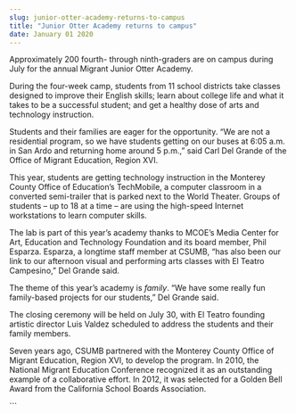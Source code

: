 ```yaml
---
slug: junior-otter-academy-returns-to-campus
title: "Junior Otter Academy returns to campus"
date: January 01 2020
---
```


 
<p>
  Approximately 200 fourth- through ninth-graders are on campus during July for
  the annual Migrant Junior Otter Academy.
</p>
<p>
  During the four&#45;week camp, students from 11 school districts take classes
  designed to improve their English skills; learn about college life and what it
  takes to be a successful student; and get a healthy dose of arts and
  technology instruction.
</p>
<p>
  Students and their families are eager for the opportunity. “We are not a
  residential program, so we have students getting on our buses at 6:05 a.m. in
  San Ardo and returning home around 5 p.m.,” said Carl Del Grande of the Office
  of Migrant Education, Region XVI.
</p>
<p>
  This year, students are getting technology instruction in the Monterey County
  Office of Education’s TechMobile, a computer classroom in a converted
  semi&#45;trailer that is parked next to the World Theater. Groups of students
  – up to 18 at a time – are using the high&#45;speed Internet workstations to
  learn computer skills.
</p>
<p>
  The lab is part of this year’s academy thanks to MCOE’s Media Center for Art,
  Education and Technology Foundation and its board member, Phil Esparza.
  Esparza, a longtime staff member at CSUMB, “has also been our link to our
  afternoon visual and performing arts classes with El Teatro Campesino,” Del
  Grande said.
</p>
<p>
  The theme of this year’s academy is <em>family</em>. “We have some really fun
  family&#45;based projects for our students,” Del Grande said.
</p>
<p>
  The closing ceremony will be held on July 30, with El Teatro founding artistic
  director Luis Valdez scheduled to address the students and their family
  members.
</p>
<p>
  Seven years ago, CSUMB partnered with the Monterey County Office of Migrant
  Education, Region XVI, to develop the program. In 2010, the National Migrant
  Education Conference recognized it as an outstanding example of a
  collaborative effort. In 2012, it was selected for a Golden Bell Award from
  the California School Boards Association.
</p>
```
